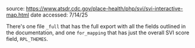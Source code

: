 source: https://www.atsdr.cdc.gov/place-health/php/svi/svi-interactive-map.html
date accessed: 7/14/25

There's one file `_full` that has the full export with all the fields outlined in the documentation, and one `for_mapping` that has just the overall SVI score field, `RPL_THEMES`.